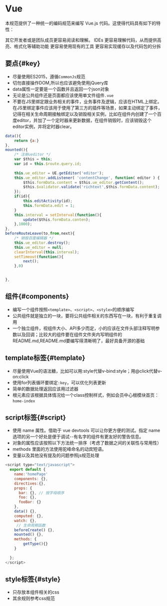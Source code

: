 # Vue
本规范提供了一种统一的编码规范来编写 Vue.js 代码。这使得代码具有如下的特性：

其它开发者或是团队成员更容易阅读和理解。
IDEs 更容易理解代码，从而提供高亮、格式化等辅助功能
更容易使用现有的工具
更容易实现缓存以及代码包的分拆
## 要点{#key}
* 尽量使用ES2015，遵循`CommonJs`规范
* 切勿直接操作DOM,所以也应该避免使用jQuery库
* data属性一定要是一个函数并且返回一个json对象
* 无论是公共组件还是页面都应该使用单文件组件`.vue`
* 不要在JS里绑定跟业务相关的事件，业务事件及逻辑，应该在HTML上绑定。在JS里绑定事件应该用于使用了第三方的插件等场景，如果主动绑定了事件，记得在相关生命周期接触绑定以及销毁相关实例，比如在组件内创建了一个百度editor，并加了一个定时器来更新数据，在组件销毁时，应该销毁这个editor实例，并将定时器clear。

```javascript
data(){
    return {a:}
},
mounted(){
    /* 注册ueditor */
    var $this = this;
    var id = this.$route.query.id;
        
    this.ue_editor = UE.getEditor('editor');
    this.ue_editor.addListener( 'contentChange', function( editor ) {
        $this.formData.content = $this.ue_editor.getContent();
        $this.$validator.validate('richtext',$this.formData.content);
    });
    if(id){
        this.editActivity(id);
        this.formData.edit = 1;  
    }
    this.interval = setInterval(function(){
        update($this.formData.conten);
    },1000);
},
beforeRouteLeave(to,from,next){
    /* 销毁百度编辑器 */
    this.ue_editor.destroy();
    this.ue_editor = null;
    clearInterval(this.interval);
    setTimeout(function(){
        next();
    },0)

    
},
```

## 组件{#components}
* 编写一个组件按照`<template>`、`<script>`、`<style>`的顺序编写
* 公共组件就是独立的一块，要将公共组件相关的东西写在一块，有利于重复调用
* 一个独立组件，视组件大小、API多少而定，小的应该在文件头部注释写明参数以及回调；比较大的组件要在组件文件夹内写明组件的README.md,README.md要编写得清晰明了，最好具备开源的基础

## template标签{#template}
* 尽量使用Vue的语法糖，比如可以用:style代替v-bind:style；用@click代替v-on:click
* 使用for列表循环要绑定`:key`，可以优化列表更新
* 简单的数据处理返回应该用过滤器
* 根元素应该根据具体情况给一个class控制样式，例如会员中心根模块首页：`home-index`

## script标签{#script}
* 使用 name 属性。借助于 vue devtools 可以让你更方便的测试。指定 name 选项的另一个好处是便于调试--有名字的组件有更友好的警告信息。
* 对象的属性应该按照以下方法统一排序（考虑了数据之间的关联性与常用性）
* methods 里面的方法使用驼峰命名的动宾短语。
* 变量以及其他没有提及的问题参照js规范处理

```javascript
<script type="text/javascript">
  export default {
    name:'homePage'
    components: {},
    directives:{},
    props: {
      bar: {}, // 按字母顺序
      foo: {},
      fooBar: {}
    },
    data() {},
    computed: {},
    watch: {},
     // 生命周期函数
    beforeCreate() {},
    mounted() {},
    methods: {
        getType(){}
    }
   
  };
</script>
```

## style标签{#style}
* 只存放本组件相关的css
* 其余规则参考css规范



